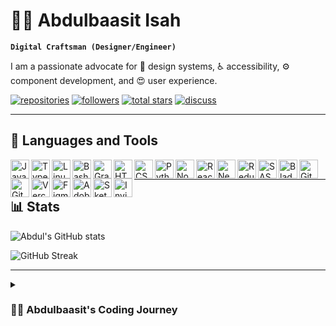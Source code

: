# 👨‍💻 Abdulbaasit Isah

**`Digital Craftsman (Designer/Engineer)`**

I am a passionate advocate for 🎨 design systems, ♿️ accessibility, ⚙️ component development, and 😍 user experience.

<p align="left">
   <a href="https://github.com/Oxygeeeen?tab=repositories">
      <img alt="repositories" title="My Repos" src="https://custom-icon-badges.demolab.com/badge/-My%20Repos-blue?style=for-the-badge&logoColor=white&logo=repo"/></a>
   <a href="https://github.com/Oxygeeeen?tab=followers">
      <img alt="followers" title="Follow me on Github" src="https://custom-icon-badges.demolab.com/github/followers/Oxygeeeen?color=236ad3&labelColor=1155ba&style=for-the-badge&logo=person-add&label=Follow&logoColor=white"/></a>
   <a href="https://github.com/Oxygeeeen?tab=repositories&sort=stargazers">
      <img alt="total stars" title="Total stars on GitHub" src="https://custom-icon-badges.demolab.com/github/stars/Oxygeeeen?color=55960c&style=for-the-badge&labelColor=488207&logo=star"/></a>
   <a href="https://www.linkedin.com/in/isah-abdulbaasit-a96946245/">
      <img alt="discuss" title="Let's discuss on LinkedIn" src="https://custom-icon-badges.demolab.com/badge/-Discuss-plum?style=for-the-badge&logo=comment-discussion&logoColor=black"/></a>
</p>

---

## 🧰 Languages and Tools

<img align="left" alt="JavaScript" width="30px" src="https://cdn.jsdelivr.net/gh/devicons/devicon/icons/javascript/javascript-plain.svg" />
<img align="left" alt="TypeScript" width="30px" src="https://cdn.jsdelivr.net/gh/devicons/devicon/icons/typescript/typescript-plain.svg" />
<img align="left" alt="Linux" width="30px" src="https://cdn.jsdelivr.net/gh/devicons/devicon/icons/linux/linux-original.svg" />
<img align="left" alt="Bash" width="30px" src="https://cdn.jsdelivr.net/gh/devicons/devicon/icons/bash/bash-original.svg" />
<img align="left" alt="Gradle" width="30px" src="https://cdn.jsdelivr.net/gh/devicons/devicon/icons/gradle/gradle-plain.svg" />
<img align="left" alt="HTML" width="30px" src="https://cdn.jsdelivr.net/gh/devicons/devicon/icons/html5/html5-plain.svg" />
<img align="left" alt="CSS" width="30px" src="https://cdn.jsdelivr.net/gh/devicons/devicon/icons/css3/css3-plain.svg" />
<img align="left" alt="Python" width="30px" src="https://cdn.jsdelivr.net/gh/devicons/devicon/icons/python/python-plain.svg" />
<img align="left" alt="NodeJS" width="30px" src="https://cdn.jsdelivr.net/gh/devicons/devicon/icons/nodejs/nodejs-original.svg" />
<img align="left" alt="React" width="30px" src="https://cdn.jsdelivr.net/gh/devicons/devicon/icons/react/react-original.svg" />
<img align="left" alt="NextJS" width="30px" src="https://cdn.jsdelivr.net/gh/devicons/devicon/icons/nextjs/nextjs-original.svg" />
<img align="left" alt="Redux Toolkit" width="30px" src="https://cdn.jsdelivr.net/gh/devicons/devicon/icons/redux/redux-original.svg" />
<img align="left" alt="SASS" width="30px" src="https://cdn.jsdelivr.net/gh/devicons/devicon/icons/sass/sass-original.svg" />
<img align="left" alt="Blade" width="30px" src="https://cdn.jsdelivr.net/gh/devicons/devicon/icons/laravel/laravel-plain.svg" />
<img align="left" alt="Git" width="30px" src="https://cdn.jsdelivr.net/gh/devicons/devicon/icons/git/git-original.svg" />
<img align="left" alt="GitHub" width="30px" src="https://cdn.jsdelivr.net/gh/devicons/devicon/icons/github/github-original.svg" />
<img align="left" alt="Vercel" width="30px" src="https://simpleicons.org/icons/vercel.svg" />
<img align="left" alt="Figma" width="30px" src="https://cdn.jsdelivr.net/gh/devicons/devicon/icons/figma/figma-original.svg" />
<img align="left" alt="Adobe XD" width="30px" src="https://cdn.jsdelivr.net/gh/devicons/devicon/icons/xd/xd-plain.svg" />
<img align="left" alt="Sketch" width="30px" src="https://cdn.jsdelivr.net/gh/devicons/devicon/icons/sketch/sketch-original.svg" />
<img align="left" alt="Invision" width="30px" src="https://simpleicons.org/icons/invision.svg" />

<br />

---

## 📊 Stats

![Abdul's GitHub stats](https://github-readme-stats.vercel.app/api?username=Oxygeeeen&show_icons=true&theme=gruvbox)

![GitHub Streak](https://streak-stats.demolab.com?user=Oxygeeeen&theme=gruvbox&border_radius=4.5)

---

<details>
  <summary><h3>👨‍💻 Abdulbaasit's Coding Journey</h3></summary>
  
  My coding journey began at the age of 13 when I joined an after-school training on web development and graphic design in grade 10, inspired by my elder brother, now a successful Data Intelligence Expert at [Nestle](https://www.nestle.com/). The impact of that training was profound, and my father, recognizing my passion, bought me my first laptop—an HP—marking a significant turning point.

  Even at the age of 14, while learning Python with my brother, I started earning freelance money on college students' coding assignments and enterprise web/graphics design projects. What captivated me about programming and tech was the idea of being a young kid, sitting in my apartment, and having the power to control things far beyond my immediate surroundings.

  Now, as I progress in my career, I am committed to pushing the boundaries of innovation, eagerly embracing the unknown, with the goal of leaving behind a trail of exceptional user experiences—an extraordinary journey of shaping the future, one line of code at a time.

  Let's create something amazing together! 💻✨
</details>
